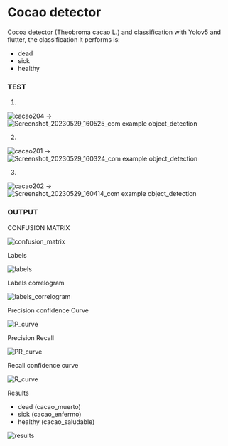 # Cocao detector

Cocoa detector (Theobroma cacao L.) and classification with Yolov5 and flutter, the classification it performs is: 
- dead 
- sick 
- healthy
### TEST
1.



![cacao204](https://github.com/Patahu/TheobromaCacaoDetector/assets/55921419/92c71130-7579-4ba5-9d8d-9390f93bbfb2) -> ![Screenshot_20230529_160525_com example object_detection](https://github.com/Patahu/TheobromaCacaoDetector/assets/55921419/c03ecdef-e562-4ab1-82ba-bd663ff9c7d2)



2. 



![cacao201](https://github.com/Patahu/TheobromaCacaoDetector/assets/55921419/d4371bdd-c4cf-4c29-86eb-d7a9f2110b68)  -> ![Screenshot_20230529_160324_com example object_detection](https://github.com/Patahu/TheobromaCacaoDetector/assets/55921419/d8bbd8a3-9821-4778-ae3d-11900a9297ef)



3.




![cacao202](https://github.com/Patahu/TheobromaCacaoDetector/assets/55921419/16ea4899-5c5e-4686-bd37-db94f73d8a55) -> ![Screenshot_20230529_160414_com example object_detection](https://github.com/Patahu/TheobromaCacaoDetector/assets/55921419/e99f4e7b-0232-45ab-af22-577d9f724be7)



### OUTPUT

CONFUSION MATRIX

![confusion_matrix](https://github.com/Patahu/TheobromaCacaoDetector/assets/55921419/e4ef4d4e-8ab9-4d08-bd07-12168a383b53)


Labels

![labels](https://github.com/Patahu/TheobromaCacaoDetector/assets/55921419/09ade555-abae-4a0e-a370-7b1328ca37c1)

Labels correlogram

![labels_correlogram](https://github.com/Patahu/TheobromaCacaoDetector/assets/55921419/1100fb5f-240e-41eb-8f2f-50435cddb876)

Precision confidence Curve

![P_curve](https://github.com/Patahu/TheobromaCacaoDetector/assets/55921419/fa80fda1-dc26-4e01-a158-0b29537c870b)

Precision Recall

![PR_curve](https://github.com/Patahu/TheobromaCacaoDetector/assets/55921419/f23349e4-af09-4f2c-856a-b53e82a5b35b)

Recall confidence curve

![R_curve](https://github.com/Patahu/TheobromaCacaoDetector/assets/55921419/bea04b10-acde-426c-8780-01aebf169291)

Results
- dead (cacao_muerto)
- sick (cacao_enfermo)
- healthy (cacao_saludable)

![results](https://github.com/Patahu/TheobromaCacaoDetector/assets/55921419/3225ad7b-6095-42a7-abcb-772145cf0bd6)


